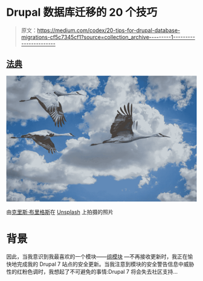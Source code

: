 # Drupal 数据库迁移的 20 个技巧

> 原文：<https://medium.com/codex/20-tips-for-drupal-database-migrations-cf5c7345cf1?source=collection_archive---------1----------------------->

## [法典](http://medium.com/codex)

![](img/97b49b45d4bbaf6742f8ae53a2678218.png)

由[克里斯·布里格斯](https://unsplash.com/@cgbriggs19?utm_source=unsplash&utm_medium=referral&utm_content=creditCopyText)在 [Unsplash](https://unsplash.com/s/photos/migration-bird?utm_source=unsplash&utm_medium=referral&utm_content=creditCopyText) 上拍摄的照片

# 背景

因此，当我意识到我最喜欢的一个模块——[组模块](https://www.drupal.org/project/group) —不再接收更新时，我正在愉快地完成我的 Drupal 7 站点的安全更新。当我注意到模块的安全警告信息中威胁性的红粉色调时，我想起了不可避免的事情:Drupal 7 将会失去社区支持…